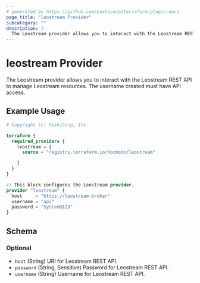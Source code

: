 ```yaml
---
# generated by https://github.com/hashicorp/terraform-plugin-docs
page_title: "leostream Provider"
subcategory: ""
description: |-
  The Leostream provider allows you to interact with the Leostream REST API to manage Leostream resources. The username created must have API access.
---
```


# leostream Provider

The Leostream provider allows you to interact with the Leostream REST API to manage Leostream resources. The username created must have API access.

## Example Usage

```terraform
# Copyright (c) HashiCorp, Inc.

terraform {
  required_providers {
    leostream = {
      source = "registry.terraform.io/hocmodo/leostream"

    }
  }
}

// This block configures the Leostream provider.
provider "leostream" {
  host     = "https://leostream-broker"
  username = "api"
  password = "System@123"
}
```

<!-- schema generated by tfplugindocs -->
## Schema

### Optional

- `host` (String) URI for Leostream REST API.
- `password` (String, Sensitive) Password for Leostream REST API.
- `username` (String) Username for Leostream REST API.
